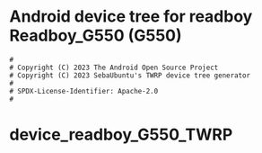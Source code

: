 # Android device tree for readboy Readboy_G550 (G550)

```
#
# Copyright (C) 2023 The Android Open Source Project
# Copyright (C) 2023 SebaUbuntu's TWRP device tree generator
#
# SPDX-License-Identifier: Apache-2.0
#
```
# device_readboy_G550_TWRP
